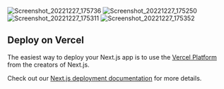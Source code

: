 
![Screenshot_20221227_175736](https://user-images.githubusercontent.com/100475261/210198019-0083c614-ae3e-4d39-a928-db162240ee19.png)
![Screenshot_20221227_175250](https://user-images.githubusercontent.com/100475261/210198021-52973a5b-5978-4d51-b94c-c517aa411338.png)
![Screenshot_20221227_175311](https://user-images.githubusercontent.com/100475261/210198022-30cbda04-8468-440e-82ce-4ee819323663.png)
![Screenshot_20221227_175352](https://user-images.githubusercontent.com/100475261/210198024-a6e0c980-1b18-4f8e-827b-f9ade5ee2383.png)

## Deploy on Vercel

The easiest way to deploy your Next.js app is to use the [Vercel Platform](https://vercel.com/new?utm_medium=default-template&filter=next.js&utm_source=create-next-app&utm_campaign=create-next-app-readme) from the creators of Next.js.

Check out our [Next.js deployment documentation](https://nextjs.org/docs/deployment) for more details.
